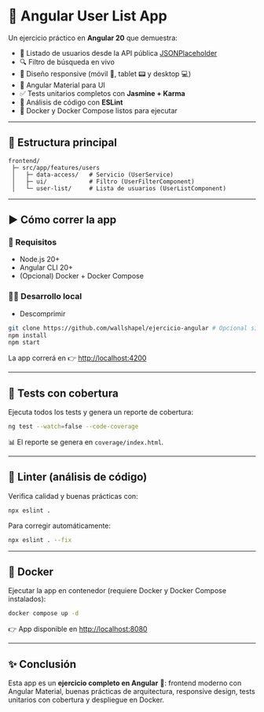 # 🚀 Angular User List App

Un ejercicio práctico en **Angular 20** que demuestra:
- 📝 Listado de usuarios desde la API pública [JSONPlaceholder](https://jsonplaceholder.typicode.com/users)
- 🔍 Filtro de búsqueda en vivo
- 📱 Diseño responsive (móvil 📱, tablet 📟 y desktop 💻)
- 🎨 Angular Material para UI
- ✅ Tests unitarios completos con **Jasmine + Karma**
- 🧹 Análisis de código con **ESLint**
- 🐳 Docker y Docker Compose listos para ejecutar

---

## 📂 Estructura principal
```
frontend/
 ├─ src/app/features/users
 │   ├─ data-access/   # Servicio (UserService)
 │   ├─ ui/            # Filtro (UserFilterComponent)
 │   └─ user-list/     # Lista de usuarios (UserListComponent)
```

---

## ▶️ Cómo correr la app

### 🔧 Requisitos
- Node.js 20+
- Angular CLI 20+
- (Opcional) Docker + Docker Compose

### 👨‍💻 Desarrollo local

- Descomprimir
```bash
git clone https://github.com/wallshapel/ejercicio-angular # Opcional si no se quiere descomprimir
npm install
npm start
```
La app correrá en 👉 [http://localhost:4200](http://localhost:4200)

---

## 🧪 Tests con cobertura
Ejecuta todos los tests y genera un reporte de cobertura:
```bash
ng test --watch=false --code-coverage
```
📊 El reporte se genera en `coverage/index.html`.

---

## 🧹 Linter (análisis de código)
Verifica calidad y buenas prácticas con:
```bash
npx eslint .
```
Para corregir automáticamente:
```bash
npx eslint . --fix
```

---

## 🐳 Docker
Ejecutar la app en contenedor (requiere Docker y Docker Compose instalados):
```bash
docker compose up -d
```
👉 App disponible en [http://localhost:8080](http://localhost:8080)

---

## ✨ Conclusión
Esta app es un **ejercicio completo en Angular** 🎯: frontend moderno con Angular Material, buenas prácticas de arquitectura, responsive design, tests unitarios con cobertura y despliegue en Docker.

